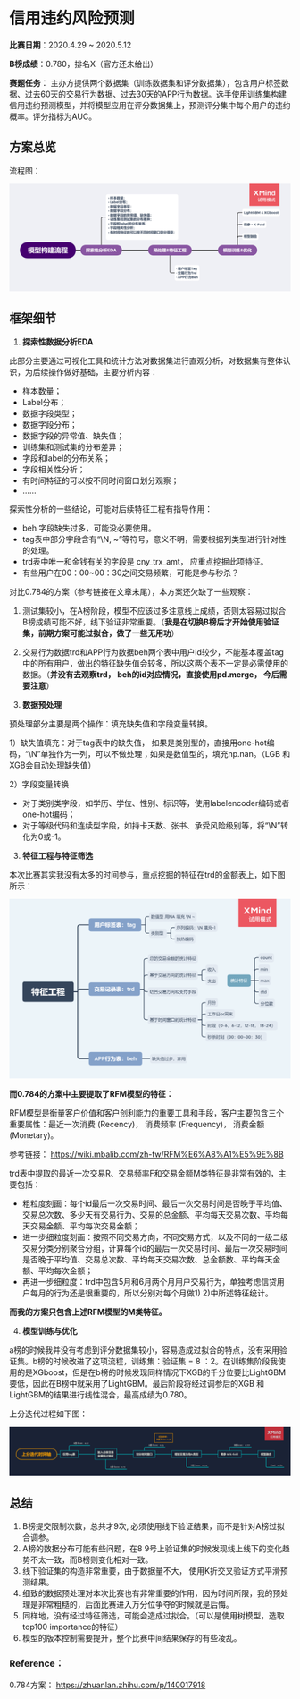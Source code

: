 # 信用违约风险预测	

**比赛日期**：2020.4.29 ~ 2020.5.12

**B榜成绩**：0.780，排名X（官方还未给出）

**赛题任务**： 主办方提供两个数据集（训练数据集和评分数据集），包含用户标签数据、过去60天的交易行为数据、过去30天的APP行为数据。选手使用训练集构建信用违约预测模型，并将模型应用在评分数据集上，预测评分集中每个用户的违约概率。评分指标为AUC。

## 方案总览

流程图：

![模型构建流程](.\img\模型构建流程.png)



## 框架细节

1. **探索性数据分析EDA**

此部分主要通过可视化工具和统计方法对数据集进行直观分析，对数据集有整体认识，为后续操作做好基础，主要分析内容：

- 样本数量；
- Label分布；
- 数据字段类型；
- 数据字段分布；
- 数据字段的异常值、缺失值；
- 训练集和测试集的分布差异；
- 字段和label的分布关系；
- 字段相关性分析；
- 有时间特征的可以按不同时间窗口划分观察；
- ……

探索性分析的一些结论，可能对后续特征工程有指导作用：

+ beh 字段缺失过多，可能没必要使用。
+ tag表中部分字段含有“\N, ~”等符号，意义不明，需要根据列类型进行针对性的处理。
+ trd表中唯一和金钱有关的字段是 cny_trx_amt， 应重点挖掘此项特征。
+ 有些用户在00：00~00：30之间交易频繁，可能是参与秒杀？



对比0.784的方案（参考链接在文章末尾），本方案还欠缺了一些观察：

1. 测试集较小，在A榜阶段，模型不应该过多注意线上成绩，否则太容易过拟合B榜成绩可能不好，线下验证非常重要。（**我是在切换B榜后才开始使用验证集，前期方案可能过拟合，做了一些无用功**）
2. 交易行为数据trd和APP行为数据beh两个表中用户id较少，不能基本覆盖tag中的所有用户，做出的特征缺失值会较多，所以这两个表不一定是必需使用的数据。（**并没有去观察trd， beh的id对应情况，直接使用pd.merge， 今后需要注意**）



2. **数据预处理**

预处理部分主要是两个操作：填充缺失值和字段变量转换。

1）缺失值填充：对于tag表中的缺失值， 如果是类别型的，直接用one-hot编码，“\N”单独作为一列，可以不做处理；如果是数值型的，填充np.nan。（LGB 和 XGB会自动处理缺失值）

2）字段变量转换

- 对于类别类字段，如学历、学位、性别、标识等，使用labelencoder编码或者one-hot编码；
- 对于等级代码和连续型字段，如持卡天数、张书、承受风险级别等，将“\N”转化为0或-1。



3. **特征工程与特征筛选**

本次比赛其实我没有太多的时间参与，重点挖掘的特征在trd的金额表上，如下图所示：

![特征工程](.\img\特征工程.png)

**而0.784的方案中主要提取了RFM模型的特征：**

RFM模型是衡量客户价值和客户创利能力的重要工具和手段，客户主要包含三个重要属性：最近一次消费 (Recency)， 消费频率 (Frequency)， 消费金额 (Monetary)。

参考链接： <https://wiki.mbalib.com/zh-tw/RFM%E6%A8%A1%E5%9E%8B>



trd表中提取的最近一次交易R、交易频率F和交易金额M类特征是非常有效的，主要包括：

- 粗粒度刻画：每个id最后一次交易时间、最后一次交易时间是否晚于平均值、交易总次数、多少天有交易行为、交易的总金额、平均每天交易次数、平均每天交易金额、平均每次交易金额；
- 进一步细粒度刻画：按照不同交易方向，不同交易方式，以及不同的一级二级交易分类分别聚合分组，计算每个id的最后一次交易时间、最后一次交易时间是否晚于平均值、交易总次数、平均每天交易次数、总金额数、平均每天金额、平均每次金额；
- 再进一步细粒度：trd中包含5月和6月两个月用户交易行为，单独考虑信贷用户每月的行为还是很重要的，所以分别对每个月做1)     2)中所述特征统计。

**而我的方案只包含上述RFM模型的M类特征。**

4. **模型训练与优化**

a榜的时候我并没有考虑到评分数据集较小，容易造成过拟合的特点，没有采用验证集。b榜的时候改进了这项流程，训练集：验证集 = 8 ：2。在训练集阶段我使用的是XGboost，但是在b榜的时候发现同样情况下XGB的千分位要比LightGBM要低，因此在B榜中就采用了LightGBM。最后阶段将经过调参后的XGB 和 LightGBM的结果进行线性混合，最高成绩为0.780。

上分迭代过程如下图：

![上分迭代时间轴](.\img\上分迭代时间轴.png)



## 总结

1. B榜提交限制次数，总共才9次, 必须使用线下验证结果，而不是针对A榜过拟合调参。
2. A榜的数据分布可能有些问题，在8 9号上验证集的时候发现线上线下的变化趋势不太一致，而B榜则变化相对一致。
3. 线下验证集的构造非常重要，由于数据量不大， 使用K折交叉验证方式平滑预测结果。
4. 细致的数据预处理对本次比赛也有非常重要的作用，因为时间所限，我的预处理是非常粗糙的，后面比赛进入万分位争夺的时候就是后悔。
5. 同样地，没有经过特征筛选，可能会造成过拟合。（可以是使用树模型，选取top100 importance的特征）
6. 模型的版本控制需要提升，整个比赛中间结果保存的有些凌乱。

### Reference：

0.784方案： <https://zhuanlan.zhihu.com/p/140017918>